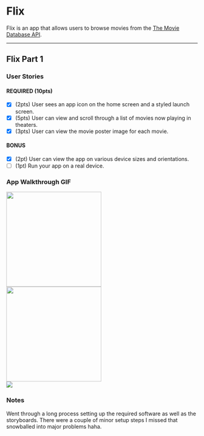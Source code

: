# Flix

Flix is an app that allows users to browse movies from the [The Movie Database API](http://docs.themoviedb.apiary.io/#).

---

## Flix Part 1

### User Stories

#### REQUIRED (10pts)
- [x] (2pts) User sees an app icon on the home screen and a styled launch screen.
- [x] (5pts) User can view and scroll through a list of movies now playing in theaters.
- [x] (3pts) User can view the movie poster image for each movie.

#### BONUS
- [x] (2pt) User can view the app on various device sizes and orientations.
- [ ] (1pt) Run your app on a real device.

### App Walkthrough GIF

<img src="https://i.imgur.com/esyeciu.gif" width=250><br>
<img src="https://i.imgur.com/BOveOyx.gif" width=250><br>
![](https://i.imgur.com/WLff7TI.gif)

### Notes
Went through a long process setting up the required software as well as the storyboards. There were a couple of minor setup steps I missed that snowballed into major problems haha.
